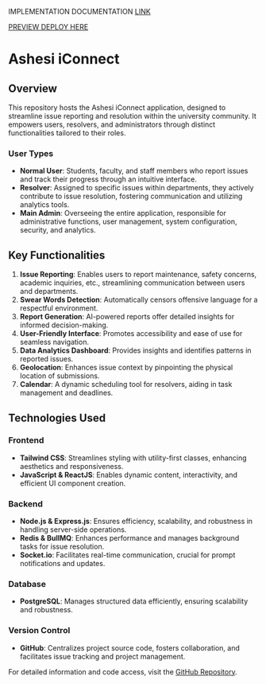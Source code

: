 IMPLEMENTATION DOCUMENTATION
[LINK](https://aucampus-my.sharepoint.com/:w:/r/personal/halidu_mubasir_ashesi_edu_gh/Documents/conference-template-letter.docx?d=w61dfc748e6284b62aad2578bac8b05d0&csf=1&web=1&e=yCIisq)

[PREVIEW DEPLOY HERE](https://iconnect-eight.vercel.app)

# Ashesi iConnect

## Overview

This repository hosts the Ashesi iConnect application, designed to streamline issue reporting and resolution within the university community. It empowers users, resolvers, and administrators through distinct functionalities tailored to their roles.

### User Types

- **Normal User**: Students, faculty, and staff members who report issues and track their progress through an intuitive interface.
- **Resolver**: Assigned to specific issues within departments, they actively contribute to issue resolution, fostering communication and utilizing analytics tools.
- **Main Admin**: Overseeing the entire application, responsible for administrative functions, user management, system configuration, security, and analytics.

## Key Functionalities

1. **Issue Reporting**: Enables users to report maintenance, safety concerns, academic inquiries, etc., streamlining communication between users and departments.
2. **Swear Words Detection**: Automatically censors offensive language for a respectful environment.
3. **Report Generation**: AI-powered reports offer detailed insights for informed decision-making.
4. **User-Friendly Interface**: Promotes accessibility and ease of use for seamless navigation.
5. **Data Analytics Dashboard**: Provides insights and identifies patterns in reported issues.
6. **Geolocation**: Enhances issue context by pinpointing the physical location of submissions.
7. **Calendar**: A dynamic scheduling tool for resolvers, aiding in task management and deadlines.

## Technologies Used

### Frontend

- **Tailwind CSS**: Streamlines styling with utility-first classes, enhancing aesthetics and responsiveness.
- **JavaScript & ReactJS**: Enables dynamic content, interactivity, and efficient UI component creation.

### Backend

- **Node.js & Express.js**: Ensures efficiency, scalability, and robustness in handling server-side operations.
- **Redis & BullMQ**: Enhances performance and manages background tasks for issue resolution.
- **Socket.io**: Facilitates real-time communication, crucial for prompt notifications and updates.

### Database

- **PostgreSQL**: Manages structured data efficiently, ensuring scalability and robustness.

### Version Control

- **GitHub**: Centralizes project source code, fosters collaboration, and facilitates issue tracking and project management.

For detailed information and code access, visit the [GitHub Repository](https://github.com/Ashesi-Org/iconnect).
